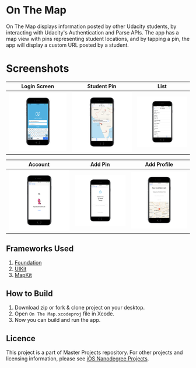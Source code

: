 # On The Map
On The Map displays information posted by other Udacity students, by interacting with Udacity's Authentication and Parse APIs. The app has a map view with pins representing student locations, and by tapping a pin, the app will display a custom URL posted by a student.

# Screenshots

| Login Screen | Student Pin | List |
| ------------ | ----------- | ---- |
| ![Login.png](Screenshots/Login.png) | ![Map-Pin.png](Screenshots/Map-Pin.png) | ![List.png](Screenshots/List.png)

| Account | Add Pin | Add Profile |
| ------- | ------- | ----------- |
| ![Account.png](Screenshots/Account.png) | ![AddPin.png](Screenshots/AddPin.png) | ![AddProfile.png](Screenshots/AddProfile.png) |

## Frameworks Used
1. [Foundation](https://developer.apple.com/documentation/foundation)
2. [UIKit](https://developer.apple.com/documentation/uikit)
3. [MapKit](https://developer.apple.com/documentation/mapkit)

## How to Build
1. Download zip or fork & clone project on your desktop.
2. Open `On The Map.xcodeproj` file in Xcode.
3. Now you can build and run the app.

## Licence
This project is a part of Master Projects repository. For other projects and licensing information, please see [iOS Nanodegree Projects](https://github.com/rajanikantdeshmukh/iOS-Nanodegree-Projects).
